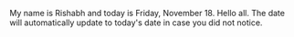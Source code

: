 My name is Rishabh and today is Friday, November 18. Hello all. The date will automatically update to today's date in case you did not notice.
